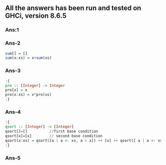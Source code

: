 ## All the answers has been run and tested on GHCi, version 8.6.5
### Ans:1





### Ans-2

```haskell
sum[] = []
sum(x:xs) = x+sum(xs)
```




### Ans-3


```haskell
:{
pro :: [Integer] -> Integer
pro[x] = x
pro(x:xs) = x*pro(xs)
:}
```




### Ans-4

```haskell
:{
qsort :: [Integer] -> [Integer]
qsort[]=[]          //first base condition
qsort[x]=[x]        // second base condition
qsort(x:xs) = qsort([a | a <- xs, a > x]) ++ [x] ++ qsort([ a | a <- xs, a <= x ]) // recursive definition
:}
```



### Ans-5
